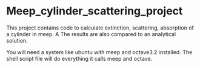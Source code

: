 Meep_cylinder_scattering_project
================================
This project contains code to calculate extinction, scattering, absorption of a cylinder in meep. A The results are also compared to an analytical solution. 

You will need a system like ubuntu with meep and octave3.2 installed. The shell script file will do everything it calls meep and octave.
